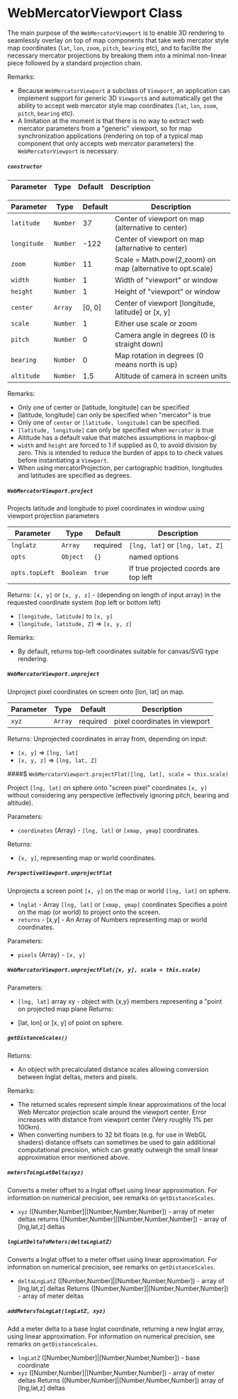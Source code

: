 
# WebMercatorViewport Class

The main purpose of the `WebMercatorViewport` is to enable 3D rendering to
seamlessly overlay on top of map components that take web mercator style
map coordinates (`lat`, `lon`, `zoom`, `pitch`, `bearing` etc),
and to facilite the necessary mercator projections by breaking them into a
minimal non-linear piece followed by a standard projection chain.

Remarks:
* Because `WebMercatorViewport` a subclass of `Viewport`, an application
  can implement support for generic 3D `Viewport`s and automatically get
  the ability to accept web mercator style map coordinates
  (`lat`, `lon`, `zoom`, `pitch`, `bearing` etc).
* A limitation at the moment is that there is no way to extract
  web mercator parameters from a "generic" viewport, so for map synchronization
  applications (rendering on top of a typical map component that only accepts
  web mercator parameters) the `WebMercatorViewport` is necessary.

##### `constructor`

| Parameter    |   Type  | Default | Description                                        |
| ------------ | ------- | ------- | -------------------------------------------------- |


| Parameter     |  Type    | Default | Description                                                |
| ------------- | -------- | ------- | ---------------------------------------------------------- |
| `latitude`    | `Number` | 37      | Center of viewport on map (alternative to center)          |
| `longitude`   | `Number` | -122    | Center of viewport on map (alternative to center)          |
| `zoom`        | `Number` | 11      | Scale = Math.pow(2,zoom) on map (alternative to opt.scale) |
| `width`       | `Number` | 1       | Width of "viewport" or window                              |
| `height`      | `Number` | 1       | Height of "viewport" or window                             |
| `center`      | `Array`  | [0, 0]  | Center of viewport [longitude, latitude] or [x, y]         |
| `scale`       | `Number` | 1       | Either use scale or zoom                                   |
| `pitch`       | `Number` | 0       | Camera angle in degrees (0 is straight down)               |
| `bearing`     | `Number` | 0       | Map rotation in degrees (0 means north is up)              |
| `altitude`    | `Number` | 1.5     | Altitude of camera in screen units                         |


Remarks:
 - Only one of center or [latitude, longitude] can be specified
 - [latitude, longitude] can only be specified when "mercator" is true
 - Only one of `center` or `[latitude, longitude]` can be specified.
 - `[latitude, longitude]` can only be specified when `mercator` is true
 - Altitude has a default value that matches assumptions in mapbox-gl
 - `width` and `height` are forced to 1 if supplied as 0, to avoid
   division by zero. This is intended to reduce the burden of apps to
   to check values before instantiating a `Viewport`.
 -  When using mercatorProjection, per cartographic tradition, longitudes and
   latitudes are specified as degrees.


##### `WebMercatorViewport.project`

Projects latitude and longitude to pixel coordinates in window
using viewport projection parameters

| Parameter      | Type      | Default  | Description                     |
| -------------- | --------- | -------- | ------------------------------- |
| `lnglatz`      | `Array`   | required | `[lng, lat]` or `[lng, lat, Z]` |
| `opts`         | `Object`  | `{}`     | named options                   |
| `opts.topLeft` | `Boolean` | `true`   | If true projected coords are top left |

Returns: `[x, y]` or `[x, y, z]` - (depending on length of input array)
  in the requested coordinate system (top left or bottom left)
- `[longitude, latitude]` to `[x, y]`
- `[longitude, latitude, Z]` => `[x, y, z]`

Remarks:
* By default, returns top-left coordinates suitable for canvas/SVG type
  rendering.


##### `WebMercatorViewport.unproject`

Unproject pixel coordinates on screen onto [lon, lat] on map.

| Parameter      | Type      | Default  | Description                     |
| -------------- | --------- | -------- | ------------------------------- |
| `xyz`          | `Array`   | required | pixel coordinates in viewport   |

Returns: Unprojected coordinates in array from, depending on input:
- `[x, y]` => `[lng, lat]`
- `[x, y, z]` => `[lng, lat, Z]`


####$ `WebMercatorViewport.projectFlat([lng, lat], scale = this.scale)`

Project `[lng, lat]` on sphere onto "screen pixel" coordinates `[x, y]` without
considering any perspective (effectively ignoring pitch, bearing and altitude).

Parameters:

 - `coordinates` {Array} - `[lng, lat]` or `[xmap, ymap]` coordinates.

Returns:

 - `[x, y]`, representing map or world coordinates.

##### `PerspectiveViewport.unprojectFlat`

Unprojects a screen point `[x, y]` on the map or world `[lng, lat]` on sphere.
* `lnglat` - Array `[lng, lat]` or `[xmap, ymap]` coordinates
  Specifies a point on the map (or world) to project onto the screen.
* `returns` - [x,y] - An Array of Numbers representing map or world coordinates.

Parameters:
 - `pixels` {Array} - `[x, y]`


##### `WebMercatorViewport.unprojectFlat([x, y], scale = this.scale)`


Parameters:
 - `[lng, lat]` array xy - object with {x,y} members representing a "point on projected map
plane
Returns:
* [lat, lon] or [x, y] of point on sphere.


##### `getDistanceScales()`

Returns:
- An object with precalculated distance scales allowing conversion between
  lnglat deltas, meters and pixels.

Remarks:
* The returned scales represent simple linear approximations of the local
  Web Mercator projection scale around the viewport center. Error increases
  with distance from viewport center (Very roughly 1% per 100km).
* When converting numbers to 32 bit floats (e.g. for use in WebGL shaders)
  distance offsets can sometimes be used to gain additional computational
  precision, which can greatly outweigh the small linear approximation error
  mentioned above.


##### `metersToLngLatDelta(xyz)`

Converts a meter offset to a lnglat offset using linear approximation.
For information on numerical precision, see remarks on `getDistanceScales`.

* `xyz` ([Number,Number]|[Number,Number,Number])  - array of meter deltas
returns ([Number,Number]|[Number,Number,Number]) - array of [lng,lat,z] deltas


##### `lngLatDeltaToMeters(deltaLngLatZ)`

Converts a lnglat offset to a meter offset using linear approximation.
For information on numerical precision, see remarks on `getDistanceScales`.

* `deltaLngLatZ` ([Number,Number]|[Number,Number,Number])  - array of [lng,lat,z] deltas
Returns ([Number,Number]|[Number,Number,Number]) - array of meter deltas


##### `addMetersToLngLat(lngLatZ, xyz)`

Add a meter delta to a base lnglat coordinate, returning a new lnglat array,
using linear approximation.
For information on numerical precision, see remarks on `getDistanceScales`.

* `lngLatZ` ([Number,Number]|[Number,Number,Number]) - base coordinate
* `xyz` ([Number,Number]|[Number,Number,Number])  - array of meter deltas
Returns ([Number,Number]|[Number,Number,Number]) array of [lng,lat,z] deltas
